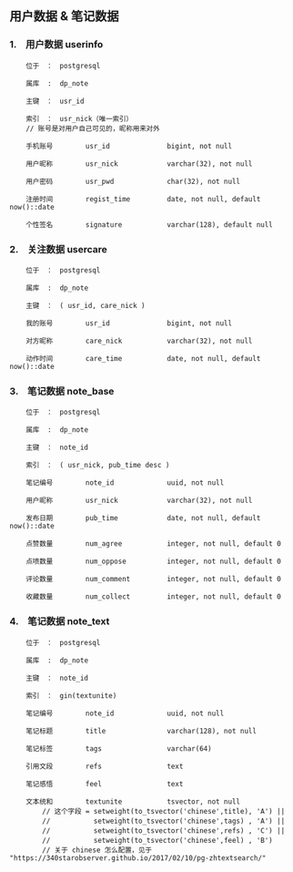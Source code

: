 ## 用户数据 & 笔记数据 ##


### 1.　用户数据 userinfo ###

        位于　：　postgresql
        
        属库  :  dp_note
        
        主键　：　usr_id
        
        索引　：　usr_nick（唯一索引）
        // 账号是对用户自己可见的，昵称用来对外
        
        手机账号        usr_id              bigint, not null
        
        用户昵称        usr_nick            varchar(32), not null
        
        用户密码        usr_pwd             char(32), not null
        
        注册时间        regist_time         date, not null, default now()::date
        
        个性签名        signature           varchar(128), default null


### 2.　关注数据 usercare ###

        位于　：　postgresql
        
        属库  :  dp_note
        
        主键　：　( usr_id, care_nick )
        
        我的账号        usr_id              bigint, not null
        
        对方昵称        care_nick           varchar(32), not null
        
        动作时间        care_time           date, not null, default now()::date


### 3.　笔记数据 note_base ###

        位于　：　postgresql
        
        属库  :  dp_note
        
        主键　：　note_id
        
        索引　：　( usr_nick, pub_time desc )

        笔记编号        note_id             uuid, not null
        
        用户昵称        usr_nick            varchar(32), not null
        
        发布日期        pub_time            date, not null, default now()::date
        
        点赞数量        num_agree           integer, not null, default 0
        
        点喷数量        num_oppose          integer, not null, default 0
        
        评论数量        num_comment         integer, not null, default 0
        
        收藏数量        num_collect         integer, not null, default 0


### 4.　笔记数据 note_text ###

        位于　：　postgresql
        
        属库  :  dp_note
        
        主键　：　note_id
        
        索引　：　gin(textunite)
        
        笔记编号        note_id             uuid, not null
        
        笔记标题        title               varchar(128), not null
        
        笔记标签        tags                varchar(64)
        
        引用文段        refs                text
        
        笔记感悟        feel                text
        
        文本统和        textunite           tsvector, not null
            // 这个字段 = setweight(to_tsvector('chinese',title), 'A') ||
            // 　　　　   setweight(to_tsvector('chinese',tags) , 'A') ||
            // 　　　　   setweight(to_tsvector('chinese',refs) , 'C') ||
            // 　　　　   setweight(to_tsvector('chinese',feel) , 'B')
            // 关于 chinese 怎么配置，见于 "https://340starobserver.github.io/2017/02/10/pg-zhtextsearch/"

